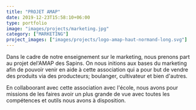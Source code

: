 ```yaml
---
title: "PROJET AMAP"
date: 2019-12-23T15:58:10+06:00
type: portfolio
image: "images/projects/marketing.jpg"
category: ["MARKETING"]
project_images: ["images/projects/logo-amap-haut-normand-long.svg"]
---
```


Dans le cadre de notre enseignement sur le marketing, nous prenons part au projet del'AMAP des Sapins. On nous initions aux bases du marketing afin de pouvoir venir en aide à cette association qui a pour but de vendre des produits via des producteurs; boulanger, cultivateur et bien d'autres.

En collaboorant avec cette association avec l'école, nous avons pour missions de les faires avoir un plus grande de vue avec toutes les compétences et outils nous avons à disposition. 

